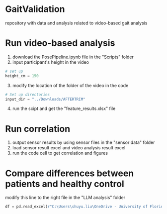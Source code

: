 # GaitValidation
repository with data and analysis related to video-based gait analysis 


# Run video-based analysis 
1. download the PosePipeline.ipynb file in the "Scripts" folder
2. input participant's height in the video
   
```python
# set up
height_cm = 150
```

3. modify the location of the folder of the video in the code
   
```python
# Set up directories
input_dir = "../Downloads/AFTERTRIM"   
```

4. run the scipt and get the "feature_results.xlsx" file 


# Run correlation 
1. output sensor results by using sensor files in the "sensor data" folder 
2. load sensor result excel and video analysis result excel 
3. run the code cell to get correlation and figures 


# Compare differences between patients and healthy control 
modify this line to the right file in the "LLM analysis" folder 

```python 
df = pd.read_excel(r"C:\Users\shuyu.liu\OneDrive - University of Florida\Documents\GitHub\GaitValidation\LLM analysis\large model", sheet_name="Sheet1")
```
